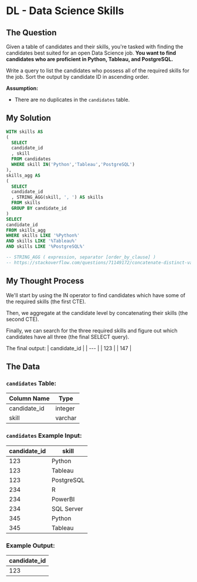 # DL - Data Science Skills

## The Question

Given a table of candidates and their skills, you're tasked with finding the candidates best suited for an open Data Science job. **You want to find candidates who are proficient in Python, Tableau, and PostgreSQL.**

Write a query to list the candidates who possess all of the required skills for the job. Sort the output by candidate ID in ascending order.

**Assumption:**

- There are no duplicates in the `candidates` table.


## My Solution

```sql
WITH skills AS 
(
  SELECT
  candidate_id
  , skill
  FROM candidates
  WHERE skill IN('Python','Tableau','PostgreSQL')
),
skills_agg AS
(
  SELECT
  candidate_id
  , STRING_AGG(skill, ', ') AS skills
  FROM skills
  GROUP BY candidate_id
)
SELECT
candidate_id
FROM skills_agg
WHERE skills LIKE '%Python%'
AND skills LIKE '%Tableau%'
AND skills LIKE '%PostgreSQL%'

-- STRING_AGG ( expression, separator [order_by_clause] )
-- https://stackoverflow.com/questions/71149172/concatenate-distinct-values-in-a-group-by
```

## My Thought Process
We'll start by using the IN operator to find candidates which have some of the required skills (the first CTE).

Then, we aggregate at the candidate level by concatenating their skills (the second CTE).

Finally, we can search for the three required skills and figure out which candidates have all three (the final SELECT query).

The final output:
| candidate_id |
| --- |
| 123 |
| 147 |

## The Data
 
### **`candidates` Table:**

| Column Name | Type |
| --- | --- |
| candidate_id | integer |
| skill | varchar |

### **`candidates` Example Input:**

| candidate_id | skill |
| --- | --- |
| 123 | Python |
| 123 | Tableau |
| 123 | PostgreSQL |
| 234 | R |
| 234 | PowerBI |
| 234 | SQL Server |
| 345 | Python |
| 345 | Tableau |

### **Example Output:**

| candidate_id |
| --- |
| 123 |
